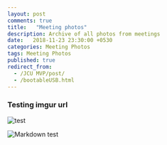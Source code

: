 ```yaml
---
layout: post
comments: true
title:   "Meeting photos"
description: Archive of all photos from meetings
date:   2018-11-23 23:30:00 +0530
categories: Meeting Photos
tags: Meeting Photos
published: true
redirect_from:
  - /JCU MVP/post/
  - /bootableUSB.html
---
```

### Testing imgur url


![test](https://s.newsweek.com/sites/www.newsweek.com/files/styles/lg/public/2014/12/23/jcu-townsville-campus.jpg)

<img src="https://imgur.com/a/UXOX1UL"
     alt="Markdown test"
     style="float: left; margin-right: 10px;" />
